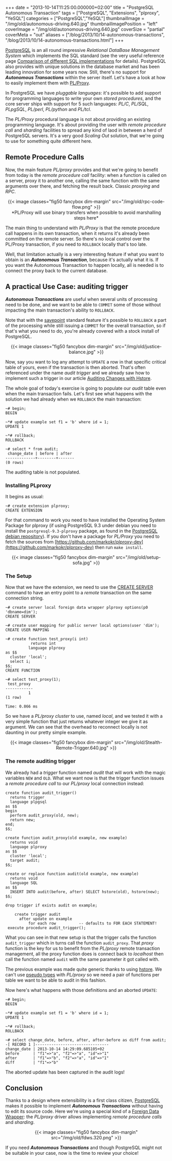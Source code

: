 +++
date = "2013-10-14T11:25:00.000000+02:00"
title = "PostgreSQL Autonomous Transaction"
tags = ["PostgreSQL", "Extensions", "plproxy", "YeSQL"]
categories = ["PostgreSQL","YeSQL"]
thumbnailImage = "/img/old/autonomous-driving.640.jpg"
thumbnailImagePosition = "left"
coverImage = "/img/old/autonomous-driving.640.jpg"
coverSize = "partial"
coverMeta = "out"
aliases = ["/blog/2013/10/14-autonomous-transactions",
           "/blog/2013/10/14-autonomous-transactions.html"]
+++

[PostgreSQL](http://www.postgresql.org/) is an all round impressive 
*Relational DataBase Management System*
which implements the SQL standard (see the very useful reference page
[Comparison of different SQL implementations](http://troels.arvin.dk/db/rdbms/) for details). PostgreSQL also
provides with unique solutions in the database market and has been leading
innovation for some years now. Still, there's no support for 
***Autonomous
Transactions*** within the server itself. Let's have a look at how to easily
implement them with 
[PL/Proxy](http://wiki.postgresql.org/wiki/PL/Proxy).

In PostgreSQL we have 
*pluggable languages*: it's possible to add support for
programming languages to write your own 
*stored procedures*, and the core
server ships with support for 5 such languages: 
*PL/C*, 
*PL/SQL*, 
*PLpgSQL*,
*PL/perl*, 
*PL/python* and 
*PL/tcl*.

The 
*PL/Proxy* procedural language is not about providing an existing
programming language. It's about providing the user with 
*remote procedure
call* and 
*sharding* facilities to spread any kind of laod in between a herd of
PostgreSQL servers. It's a very good 
*Scaling Out* solution, that we're going
to use for something quite different here.


## Remote Procedure Calls

Now, the main feature 
*PL/proxy* provides and that we're going to benefit from
today is the 
*remote procedure call* facility: when a function is called on a
server, proxy it to another one, calling the same function with the same
arguments over there, and fetching the result back. Classic 
*proxying* and
*RPC*.

<center>
{{< image classes="fig50 fancybox dim-margin" src="/img/old/rpc-code-flow.png" >}}
</center>

<center>*PL/Proxy will use binary transfers when possible to avoid marshalling steps here*</center>

The main thing to understand with 
*PL/Proxy* is that the remote procedure call
happens in its own transaction, when it returns it's already been committed
on the remote server. So there's no local control over the PL/Proxy
transaction, if you need to 
`ROLLBACK` locally that's too late.

Well, that limitation actually is a very interesting feature if what you
want to obtain is an 
***Autonomous Transaction***, because it's actually what it
is. If you want the Autonomous Transaction to happen locally, all is needed
is to connect the proxy back to the current database.


## A practical Use Case: auditing trigger

***Autonomous Transactions*** are useful when several units of processing need to
be done, and we want to be able to 
`COMMIT` some of those without impacting
the main transaction's ability to 
`ROLLBACK`.

Note that with the 
[savepoint](http://www.postgresql.org/docs/current/static/sql-savepoint.html) standard feature it's possible to 
`ROLLBACK` a
part of the processing while still issuing a 
`COMMIT` for the overall
transaction, so if that's what you need to do, you're already covered with a
stock install of PostgreSQL.

<center>
{{< image classes="fig50 fancybox dim-margin" src="/img/old/justice-balance.jpg" >}}
</center>

Now, say you want to log any attempt to 
`UPDATE` a row in that specific
critical table of yours, even if the transaction is then aborted. That's
often referenced under the name 
*audit trigger* and we already saw how to
implement such a trigger in our article 
[Auditing Changes with Hstore](/blog/2013/08/27-auditing-changes-with-hstore).

The whole goal of today's exercise is going to populate our 
*audit* table even
when the main transaction fails. Let's first see what happens with the
solution we had already when we 
`ROLLBACK` the main transaction:

~~~
~# begin;
BEGIN

~*# update example set f1 = 'b' where id = 1;
UPDATE 1

~*# rollback;
ROLLBACK

~# select * from audit;
 change_date | before | after 
-------------+--------+-------
(0 rows)
~~~


The auditing table is not populated.


### Installing PLproxy

 It begins as usual:

~~~
~# create extension plproxy;
CREATE EXTENSION
~~~


For that command to work you need to have installed the Operating System
Package for plproxy (if using PostgreSQL 9.3 under debian you need to
install the 
`postgresql-9.3-plproxy` package, as found in the
[PostgreSQL debian repository](http://www.postgresql.org/download/linux/debian/)). If you don't have a package for 
*PL/Proxy* you
need to fetch the sources from 
[https://github.com/markokr/plproxy-dev](https://github.com/markokr/plproxy-dev) then
run 
`make install`.

<center>
{{< image classes="fig50 fancybox dim-margin" src="/img/old/setup-sofa.jpg" >}}
</center>


### The Setup

Now that we have the extension, we need to use the 
[CREATE SERVER](http://www.postgresql.org/docs/current/static/sql-createserver.html) command to
have an entry point to a 
*remote* transaction on the same connection string.

~~~
~# create server local foreign data wrapper plproxy options(p0 'dbname=dim');
CREATE SERVER

~# create user mapping for public server local options(user 'dim');
CREATE USER MAPPING

~# create function test_proxy(i int)
           returns int
          language plproxy
as $$
  cluster 'local';
  select i;
$$;
CREATE FUNCTION

~# select test_proxy(1);
 test_proxy 
------------
          1
(1 row)

Time: 0.866 ms
~~~


So we have a 
*PL/proxy* 
*cluster* to use, named 
*local*, and we tested it with a
very simple function that just returns whatever integer we give it as
argument. We can see that the overhead to reconnect locally is not daunting
in our pretty simple example.

<center>
{{< image classes="fig50 fancybox dim-margin" src="/img/old/Stealth-Remote-Trigger.640.jpg" >}}
</center>


### The remote auditing trigger

We already had a 
*trigger* function named 
*audit* that will work with the magic
variables 
`NEW` and 
`OLD`. What we want now is that the trigger function issues
a 
*remote procedure call* to our 
*PL/proxy* local connection instead:

~~~
create function audit_trigger()
  returns trigger
  language plpgsql
as $$
begin
  perform audit_proxy(old, new);
  return new;
end;
$$;

create function audit_proxy(old example, new example)
  returns void
  language plproxy
as $$
  cluster 'local';
  target audit;
$$;

create or replace function audit(old example, new example)
  returns void
  language SQL
as $$
  INSERT INTO audit(before, after) SELECT hstore(old), hstore(new);   
$$;

drop trigger if exists audit on example;

    create trigger audit
      after update on example
          for each row          -- defaults to FOR EACH STATEMENT!
 execute procedure audit_trigger();
~~~


What you can see in that new setup is that the trigger calls the function
`audit_trigger` which in turns call the function 
`audit_proxy`. That 
*proxy*
function is the key for us to benefit from the 
*PL/proxy* remote transaction
management, all the proxy function does is connect back to 
*localhost* then
call the function named 
`audit` with the same parameter it got called with.

The previous example was made quite generic thanks to using 
[hstore](http://www.postgresql.org/docs/current/static/hstore.html). We can't
use 
[pseudo types](http://www.postgresql.org/docs/9.3/static/datatype-pseudo.html) with 
*PL/proxy* so we need a pair of functions per table we
want to be able to audit in this fashion.

Now here's what happens with those definitions and an aborted 
`UPDATE`:

~~~
~# begin;
BEGIN

~*# update example set f1 = 'b' where id = 1;
UPDATE 1

~*# rollback;
ROLLBACK

~# select change_date, before, after, after-before as diff from audit;
-[ RECORD 1 ]--------------------------------
change_date | 2013-10-14 14:29:09.685105+02
before      | "f1"=>"a", "f2"=>"a", "id"=>"1"
after       | "f1"=>"b", "f2"=>"a", "id"=>"1"
diff        | "f1"=>"b"
~~~


The aborted update has been captured in the audit logs!


## Conclusion

Thanks to a design where extensibility is a first class citizen, 
[PostgreSQL](http://www.postgresql.org/)
makes it possible to implement 
***Autonomous Transactions*** without having to
edit its source code. Here we're using a special kind of a
[Foreign Data Wrapper](http://www.postgresql.org/docs/current/static/sql-createforeigndatawrapper.html): the 
*PL/proxy* driver allows implementing 
*remote
procedure calls* and 
*sharding*.

<center>
{{< image classes="fig50 fancybox dim-margin" src="/img/old/fdws.320.png" >}}
</center>

If you need 
***Autonomous Transactions*** and though PostgreSQL might not be
suitable in your case, now is the time to review your choice!
